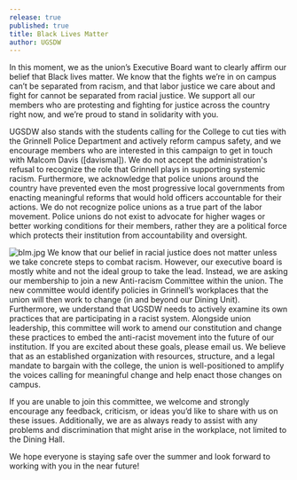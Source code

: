 ```yaml
---
release: true
published: true
title: Black Lives Matter
author: UGSDW
---
```

In this moment, we as the union’s Executive Board want to clearly affirm our belief that Black lives matter.  We know that the fights we’re in on campus can’t be separated from racism, and that labor justice we care about and fight for cannot be separated from racial justice.  We support all our members who are protesting and fighting for justice across the country right now, and we’re proud to stand in solidarity with you.


UGSDW also stands with the students calling for the College to cut ties with the Grinnell Police Department and actively reform campus safety, and we encourage members who are interested in this campaign to get in touch with Malcom Davis ([davismal]). We do not accept the administration's refusal to recognize the role that Grinnell plays in supporting systemic racism. Furthermore, we acknowledge that police unions around the country have prevented even the most progressive local governments from enacting meaningful reforms that would hold officers accountable for their actions. We do not recognize police unions as a true part of the labor movement. Police unions do not exist to advocate for higher wages or better working conditions for their members, rather they are a political force which protects their institution from accountability and oversight. 

![blm.jpg]({{site.baseurl}}/assets/uploads/blm.jpg)
We know that our belief in racial justice does not matter unless we take concrete steps to combat racism. However, our executive board is mostly white and not the ideal group to take the lead. Instead, we are asking our membership to join a new Anti-racism Committee within the union. The new committee would identify policies in Grinnell’s workplaces that the union will then work to change (in and beyond our Dining Unit). Furthermore, we understand that UGSDW needs to actively examine its own practices that are participating in a racist system. Alongside union leadership, this committee will work to  amend our constitution and change these practices to embed the anti-racist movement into the future of our institution. If you are excited about these goals, please email us. We believe that as an established organization with resources, structure, and a legal mandate to bargain with the college, the union is well-positioned to amplify the voices calling for meaningful change and help enact those changes on campus. 


If you are unable to join this committee, we welcome and strongly encourage any feedback, criticism, or ideas you’d like to share with us on these issues. Additionally, we are as always ready to assist with any problems and discrimination that might arise in the workplace, not limited to the Dining Hall. 


We hope everyone is staying safe over the summer and look forward to working with you in the near future!
